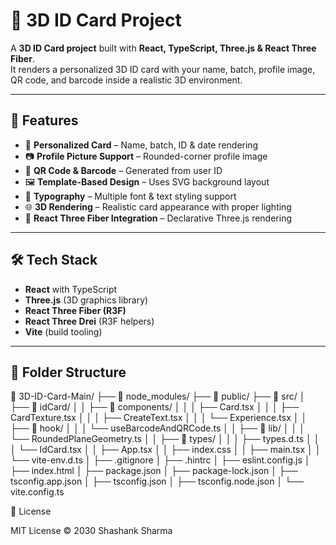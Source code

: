 # 🎴 3D ID Card Project

A **3D ID Card project** built with **React, TypeScript, Three.js & React Three Fiber**.  
It renders a personalized 3D ID card with your name, batch, profile image, QR code, and barcode inside a realistic 3D environment.  

---

## 🚀 Features
- 🎨 **Personalized Card** – Name, batch, ID & date rendering
- 📷 **Profile Picture Support** – Rounded-corner profile image
- 🔳 **QR Code & Barcode** – Generated from user ID
- 🖼 **Template-Based Design** – Uses SVG background layout
- 🔡 **Typography** – Multiple font & text styling support
- 🌐 **3D Rendering** – Realistic card appearance with proper lighting
- 🧩 **React Three Fiber Integration** – Declarative Three.js rendering

---

## 🛠 Tech Stack
- **React** with TypeScript
- **Three.js** (3D graphics library)
- **React Three Fiber (R3F)**
- **React Three Drei** (R3F helpers)
- **Vite** (build tooling)

---

## 📂 Folder Structure
📁 3D-ID-Card-Main/
├── 📁 node_modules/
├── 📁 public/
├── 📁 src/
│   ├── 📁 idCard/
│   │   ├── 📁 components/
│   │   │   ├── Card.tsx
│   │   │   ├── CardTexture.tsx
│   │   │   ├── CreateText.tsx
│   │   │   └── Experience.tsx
│   │   ├── 📁 hook/
│   │   │   └── useBarcodeAndQRCode.ts
│   │   ├── 📁 lib/
│   │   │   └── RoundedPlaneGeometry.ts
│   │   ├── 📁 types/
│   │   │   ├── types.d.ts
│   │   │   └── IdCard.tsx
│   │   ├── App.tsx
│   │   ├── index.css
│   │   ├── main.tsx
│   │   └── vite-env.d.ts
│   ├── .gitignore
│   ├── .hintrc
│   ├── eslint.config.js
│   ├── index.html
│   ├── package.json
│   ├── package-lock.json
│   ├── tsconfig.app.json
│   ├── tsconfig.json
│   ├── tsconfig.node.json
│   └── vite.config.ts


📜 License

MIT License © 2030 Shashank Sharma
